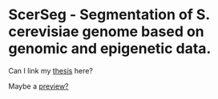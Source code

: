 # ScerSeg - Segmentation of S. cerevisiae genome based on genomic and epigenetic data.

Can I link my [thesis](https://github.com/mgeorgoulopoulos/ScerSeg/blob/main/r/Final.html) here?

Maybe a [preview?](https://github.com/mgeorgoulopoulos/ScerSeg/blob/main/r/Final.Rmd)
